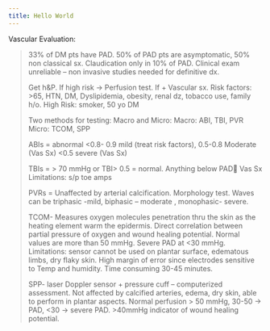 ```yaml
---
title: Hello World
---
```

Vascular Evaluation:
> 33% of DM pts have PAD. 50% of PAD pts are asymptomatic, 50% non classical sx. Claudication only in 10% of PAD. Clinical exam unreliable – non invasive studies needed for definitive dx. 
> 
> Get h&P.  If high risk -> Perfusion test. If + Vascular sx. Risk factors: >65, HTN, DM, Dyslipidemia, obesity, renal dz, tobacco use, family h/o.  High Risk: smoker, 50 yo DM
> 
> Two methods for testing: Macro and Micro: Macro: ABI, TBI, PVR Micro: TCOM, SPP
> 
> ABIs = abnormal <0.8- 0.9 mild (treat risk factors),  0.5-0.8 Moderate (Vas Sx)  <0.5 severe (Vas Sx)
> 
> TBIs = > 70 mmHg or TBI> 0.5 = normal. Anything below PAD Vas Sx Limitations: s/p toe amps
> 
> PVRs = Unaffected by arterial calcification. Morphology test. Waves can be triphasic -mild, biphasic – moderate , monophasic- severe.
> 
> TCOM- Measures oxygen molecules penetration thru the skin as the heating element warm the epidermis. Direct correlation between partial pressure of oxygen and wound healing potential. Normal values are more than 50 mmHg.  Severe PAD at <30 mmHg. Limitations: sensor cannot be used on plantar surface, edematous limbs, dry flaky skin. High margin of error since electrodes sensitive to Temp and humidity. Time consuming 30-45 minutes.
> 
>SPP- laser Doppler sensor + pressure cuff – computerized assessment. Not affected by calcified arteries, edema, dry skin, able to perform in plantar aspects. Normal perfusion > 50 mmHg, 30-50 -> PAD, <30 -> severe PAD. >40mmHg indicator of wound healing potential.
